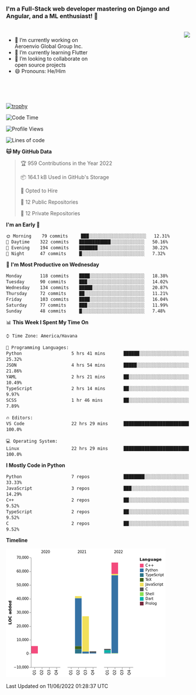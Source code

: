 ### I'm a Full-Stack web developer mastering on Django and Angular, and a ML enthusiast!  👋

<br/>

<img align="right" height="250"  src="https://media1.giphy.com/media/qgQUggAC3Pfv687qPC/giphy.gif?cid=ecf05e470ttfxgsj072btembitu1zn4ti3t3cdyg4jo5b3by&rid=giphy.gif&ct=g" />

 <div style="width:50%">
    <ul>
      <li>🔭 I’m currently working on Aeroenvio Global Group Inc.</li>
      <li>🌱 I’m currently learning Flutter</li>
      <li>👯 I’m looking to collaborate on open source projects</li>
      <li>😄 Pronouns: He/Him</li>
<!--       <li>⚡ Fun fact: I started my first professional project for a company as web dev without knowing any JS </li> -->
    </ul>
  </div>
  
<br/><br/><br/>

[![trophy](https://github-profile-trophy.vercel.app/?username=dfg-98&row=3&column=3&theme=monokai)](https://github.com/ryo-ma/github-profile-trophy)


<!--START_SECTION:waka-->
![Code Time](http://img.shields.io/badge/Code%20Time-249%20hrs%2036%20mins-blue)

![Profile Views](http://img.shields.io/badge/Profile%20Views-1-blue)

![Lines of code](https://img.shields.io/badge/From%20Hello%20World%20I%27ve%20Written-146%20Thousand%20lines%20of%20code-blue)

**🐱 My GitHub Data** 

> 🏆 959 Contributions in the Year 2022
 > 
> 📦 164.1 kB Used in GitHub's Storage 
 > 
> 💼 Opted to Hire
 > 
> 📜 12 Public Repositories 
 > 
> 🔑 12 Private Repositories  
 > 
**I'm an Early 🐤** 

```text
🌞 Morning    79 commits     ███░░░░░░░░░░░░░░░░░░░░░░   12.31% 
🌆 Daytime    322 commits    ████████████░░░░░░░░░░░░░   50.16% 
🌃 Evening    194 commits    ███████░░░░░░░░░░░░░░░░░░   30.22% 
🌙 Night      47 commits     █░░░░░░░░░░░░░░░░░░░░░░░░   7.32%

```
📅 **I'm Most Productive on Wednesday** 

```text
Monday       118 commits    ████░░░░░░░░░░░░░░░░░░░░░   18.38% 
Tuesday      90 commits     ███░░░░░░░░░░░░░░░░░░░░░░   14.02% 
Wednesday    134 commits    █████░░░░░░░░░░░░░░░░░░░░   20.87% 
Thursday     72 commits     ██░░░░░░░░░░░░░░░░░░░░░░░   11.21% 
Friday       103 commits    ████░░░░░░░░░░░░░░░░░░░░░   16.04% 
Saturday     77 commits     ███░░░░░░░░░░░░░░░░░░░░░░   11.99% 
Sunday       48 commits     █░░░░░░░░░░░░░░░░░░░░░░░░   7.48%

```


📊 **This Week I Spent My Time On** 

```text
⌚︎ Time Zone: America/Havana

💬 Programming Languages: 
Python                   5 hrs 41 mins       ██████░░░░░░░░░░░░░░░░░░░   25.32% 
JSON                     4 hrs 54 mins       █████░░░░░░░░░░░░░░░░░░░░   21.86% 
YAML                     2 hrs 21 mins       ██░░░░░░░░░░░░░░░░░░░░░░░   10.49% 
TypeScript               2 hrs 14 mins       ██░░░░░░░░░░░░░░░░░░░░░░░   9.97% 
SCSS                     1 hr 46 mins        ██░░░░░░░░░░░░░░░░░░░░░░░   7.89%

🔥 Editors: 
VS Code                  22 hrs 29 mins      █████████████████████████   100.0%

💻 Operating System: 
Linux                    22 hrs 29 mins      █████████████████████████   100.0%

```

**I Mostly Code in Python** 

```text
Python                   7 repos             ████████░░░░░░░░░░░░░░░░░   33.33% 
JavaScript               3 repos             ███░░░░░░░░░░░░░░░░░░░░░░   14.29% 
C++                      2 repos             ██░░░░░░░░░░░░░░░░░░░░░░░   9.52% 
TypeScript               2 repos             ██░░░░░░░░░░░░░░░░░░░░░░░   9.52% 
C                        2 repos             ██░░░░░░░░░░░░░░░░░░░░░░░   9.52%

```


**Timeline**

![Chart not found](https://raw.githubusercontent.com/dfg-98/dfg-98/main/charts/bar_graph.png) 


 Last Updated on 11/06/2022 01:28:37 UTC
<!--END_SECTION:waka-->
